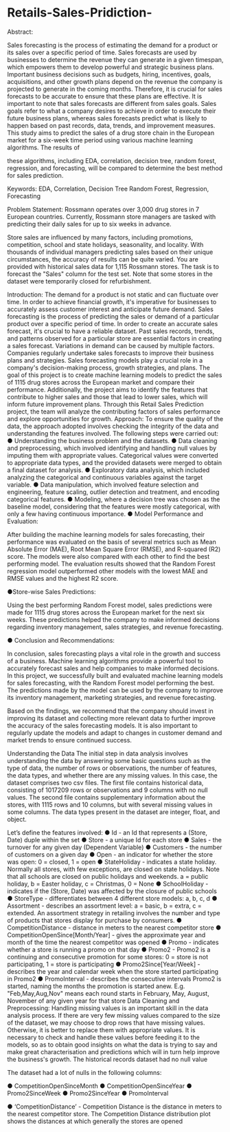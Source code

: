 # Retails-Sales-Pridiction-
Abstract:

Sales forecasting is the process of estimating the demand for a product or its sales over a specific period of time. Sales forecasts are used by businesses to determine the revenue they can generate in a given timespan, which empowers them to develop powerful and strategic business plans. Important business decisions such as budgets, hiring, incentives, goals, acquisitions, and other growth plans depend on the revenue the company is projected to generate in the coming months. Therefore, it is crucial for sales forecasts to be accurate to ensure that these plans are effective. It is important to note that sales forecasts are different from sales goals. Sales goals refer to what a company desires to achieve in order to execute their future business plans, whereas sales forecasts predict what is likely to happen based on past records, data, trends, and improvement measures.
This study aims to predict the sales of a drug store chain in the European market for a six-week time period using various machine learning algorithms. The results of 


these algorithms, including EDA, correlation, decision tree, random forest, regression, and forecasting, will be compared to determine the best method for sales prediction.

Keywords: EDA, Correlation, Decision Tree Random Forest, Regression, Forecasting

Problem Statement:
Rossmann operates over 3,000 drug stores in 7 European countries. Currently, Rossmann store managers are tasked with predicting their daily sales for up to six weeks in advance. 


Store sales are influenced by many factors, including promotions, competition, school and state holidays, seasonality, and locality. With thousands of individual managers predicting sales based on their unique circumstances, the accuracy of results can be quite varied. You are provided with historical sales data for 1,115 Rossmann stores. The task is to forecast the "Sales" column for the test set. Note that some stores in the dataset were temporarily closed for refurbishment.

Introduction: 
The demand for a product is not static and can fluctuate over time. In order to achieve financial growth, it's imperative for businesses to accurately assess customer interest and anticipate future demand. Sales forecasting is the process of predicting the sales or demand of a particular product over a specific period of time. In order to create an accurate sales forecast, it's crucial to have a reliable dataset. Past sales records, trends, and patterns observed for a particular store are essential factors in creating a sales forecast. Variations in demand can be caused by multiple factors. Companies regularly undertake sales forecasts to improve their business plans and strategies.
Sales forecasting models play a crucial role in a company's decision-making process, growth strategies, and plans. The goal of this project is to create machine learning models to predict the sales of 1115 drug stores across the European market and compare their performance. Additionally, the project aims to identify the features that contribute to higher sales and those that lead to lower sales, which will inform future improvement plans. Through this Retail Sales Prediction project, the team will analyze the contributing factors of sales performance and explore opportunities for growth.
Approach:
To ensure the quality of the data, the approach adopted involves checking the integrity of the data and understanding the features involved. The following steps were carried out:
● Understanding the business problem and the datasets.
● Data cleaning and preprocessing, which involved identifying and handling null values by imputing them with appropriate values. Categorical values were converted to appropriate data types, and the provided datasets were merged to obtain a final dataset for analysis.
● Exploratory data analysis, which included analyzing the categorical and continuous variables against the target variable.
● Data manipulation, which involved feature selection and engineering, feature scaling, outlier detection and treatment, and encoding categorical features.
● Modeling, where a decision tree was chosen as the baseline model, considering that the features were mostly categorical, with only a few having continuous importance.
● Model Performance and Evaluation:

After building the machine learning models for sales forecasting, their performance was evaluated on the basis of several metrics such as Mean Absolute Error (MAE), Root Mean Square Error (RMSE), and R-squared (R2) score. The models were also compared with each other to find the best performing model. The evaluation results showed that the Random Forest regression model outperformed other models with the lowest MAE and RMSE values and the highest R2 score.

●Store-wise Sales Predictions:

Using the best performing Random Forest model, sales predictions were made for 1115 drug stores across the European market for the next six weeks. These predictions helped the company to make informed decisions regarding inventory management, sales strategies, and revenue forecasting.

● Conclusion and Recommendations:

In conclusion, sales forecasting plays a vital role in the growth and success of a business. Machine learning algorithms provide a powerful tool to accurately forecast sales and help companies to make informed decisions. In this project, we successfully built and evaluated machine learning models for sales forecasting, with the Random Forest model performing the best. The predictions made by the model can be used by the company to improve its inventory management, marketing strategies, and revenue forecasting.

Based on the findings, we recommend that the company should invest in improving its dataset and collecting more relevant data to further improve the accuracy of the sales forecasting models. It is also important to regularly update the models and adapt to changes in customer demand and market trends to ensure continued success.


Understanding the Data
The initial step in data analysis involves understanding the data by answering some basic questions such as the type of data, the number of rows or observations, the number of features, the data types, and whether there are any missing values. In this case, the dataset comprises two csv files. The first file contains historical data, consisting of 1017209 rows or observations and 9 columns with no null values. The second file contains supplementary information about the stores, with 1115 rows and 10 columns, but with several missing values in some columns. The data types present in the dataset are integer, float, and object.

Let’s define the features involved: 
● Id - an Id that represents a (Store, Date) duple within the set 
● Store - a unique Id for each store 
● Sales - the turnover for any given day (Dependent Variable) 
● Customers - the number of customers on a given day
● Open - an indicator for whether the store was open: 0 = closed, 1 = open 
● StateHoliday - indicates a state holiday. Normally all stores, with few exceptions, are closed on state holidays. Note that all schools are closed on public holidays and weekends. a = public holiday, b = Easter holiday, c = Christmas, 0 = None
● SchoolHoliday - indicates if the (Store, Date) was affected by the closure of public schools
 ● StoreType - differentiates between 4 different store models: a, b, c, d 
● Assortment - describes an assortment level: a = basic, b = extra, c = extended. An assortment strategy in retailing involves the number and type of products that stores display for purchase by consumers. 
● CompetitionDistance - distance in meters to the nearest competitor store 
● CompetitionOpenSince[Month/Year] - gives the approximate year and month of the time the nearest competitor was opened 
● Promo - indicates whether a store is running a promo on that day 
● Promo2 - Promo2 is a continuing and consecutive promotion for some stores: 0 = store is not participating, 1 = store is participating
 ● Promo2Since[Year/Week] - describes the year and calendar week when the store started participating in Promo2
 ● PromoInterval - describes the consecutive intervals Promo2 is started, naming the months the promotion is started anew. E.g. "Feb,May,Aug,Nov" means each round starts in February, May, August, November of any given year for that store
Data Cleaning and Preprocessing:
Handling missing values is an important skill in the data analysis process. If there are very few missing values compared to the size of the dataset, we may choose to drop rows that have missing values. Otherwise, it is better to replace them with appropriate values. It is necessary to check and handle these values before feeding it to the models, so as to obtain good insights on what the data is trying to say and make great characterisation and predictions which will in turn help improve the business's growth. The historical records dataset had no null value
 

The dataset had a lot of nulls in the following columns: 


● CompetitionOpenSinceMonth 
● CompetitionOpenSinceYear 
● Promo2SinceWeek
 ● Promo2SinceYear
 ● PromoInterval






● ‘CompetitionDistance’ - Competition Distance is the distance in meters to the nearest competitor store. The Competition Distance distribution plot shows the distances at which generally the stores are opened
